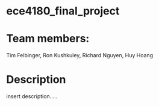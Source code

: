 # ece4180_final_project
# Team members: 
Tim Felbinger, Ron Kushkuley, Richard Nguyen, Huy Hoang
# **Description**

insert description.....

